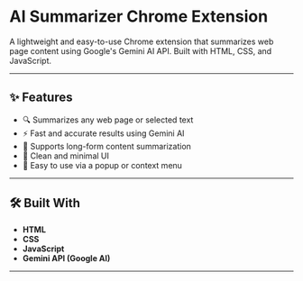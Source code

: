 # AI Summarizer Chrome Extension

A lightweight and easy-to-use Chrome extension that summarizes web page content using Google's Gemini AI API. Built with HTML, CSS, and JavaScript.

---

## ✨ Features

- 🔍 Summarizes any web page or selected text
- ⚡ Fast and accurate results using Gemini AI
- 🧠 Supports long-form content summarization
- 🧩 Clean and minimal UI
- 🧭 Easy to use via a popup or context menu

---

## 🛠️ Built With

- **HTML**
- **CSS**
- **JavaScript**
- **Gemini API (Google AI)**

---

